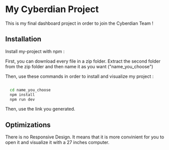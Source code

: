 
# My Cyberdian Project

This is my final dashboard project in order to join the Cyberdian Team !





## Installation

Install my-project with npm :

First, you can download every file in a zip folder. 
Extract the second folder from the zip folder and then name it as you want ("name_you_choose")


Then, use these commands in order to install and visualize my project :


```bash

  cd name_you_choose
  npm install
  npm run dev

```
Then, use the link you generated.
    
## Optimizations

There is no Responsive Design.
It means that it is more convinient for you to open it and visualize it with a 27 inches computer.

